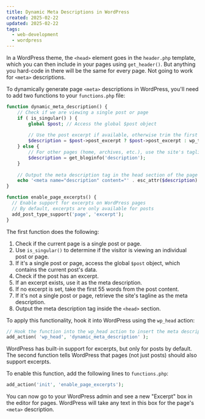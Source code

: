 ```yaml
---
title: Dynamic Meta Descriptions in WordPress
created: 2025-02-22
updated: 2025-02-22
tags:
  - web-development
  - wordpress
---
```


In a WordPress theme, the `<head>` element goes in the `header.php` template, which you can then include in your pages using `get_header()`. But anything you hard-code in there will be the same for every page. Not going to work for `<meta>` descriptions.

To dynamically generate page `<meta>` descriptions in WordPress, you'll need to add two functions to your `functions.php` file:

```php
function dynamic_meta_description() {
    // Check if we are viewing a single post or page
    if ( is_singular() ) {
        global $post; // Access the global $post object
        
        // Use the post excerpt if available, otherwise trim the first 55 words of the content
        $description = $post->post_excerpt ? $post->post_excerpt : wp_trim_words( $post->post_content, 55, '' );
    } else {
        // For other pages (home, archives, etc.), use the site's tagline from WordPress settings
        $description = get_bloginfo('description');
    }
    
    // Output the meta description tag in the head section of the page
    echo '<meta name="description" content="' . esc_attr($description) . '">' . "\n";
}
```

```php
function enable_page_excerpts() {
  // Enable support for excerpts on WordPress pages
  // By default, excerpts are only available for posts
  add_post_type_support('page', 'excerpt');
}
```

The first function does the following:

1. Check if the current page is a single post or page.
2. Use `is_singular()` to determine if the visitor is viewing an individual post or page.
3. If it's a single post or page, access the global `$post` object, which contains the current post's data.
4. Check if the post has an excerpt.
5. If an excerpt exists, use it as the meta description.
6. If no excerpt is set, take the first 55 words from the post content.
7. If it's not a single post or page, retrieve the site's tagline as the meta description.
8. Output the meta description tag inside the `<head>` section.

To apply this functionality, hook it into WordPress using the `wp_head` action:

```php
// Hook the function into the wp_head action to insert the meta description in the head
add_action( 'wp_head', 'dynamic_meta_description' );
```

WordPress has built-in support for excerpts, but only for posts by default. The second function tells WordPress that pages (not just posts) should also support excerpts.

To enable this function, add the following lines to `functions.php`:

```php
add_action('init', 'enable_page_excerpts');
```

You can now go to your WordPress admin and see a new "Excerpt" box in the editor for pages. WordPress will take any text in this box for the page's `<meta>` description.
